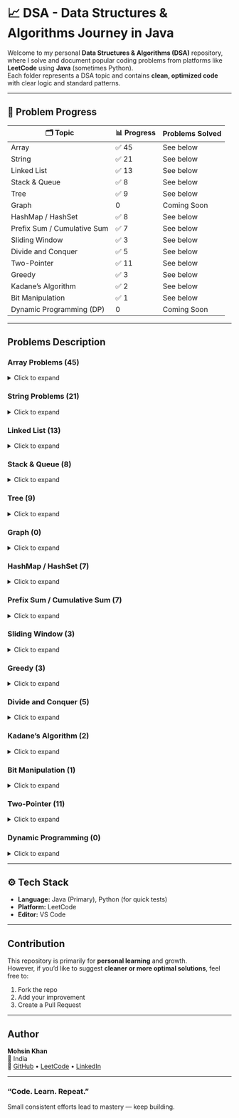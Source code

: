 # 📈 DSA -   Data Structures & Algorithms Journey in Java  

Welcome to my personal **Data Structures & Algorithms (DSA)** repository, where I solve and document popular coding problems from platforms like **LeetCode** using **Java** (sometimes Python).  
Each folder represents a DSA topic and contains **clean, optimized code** with clear logic and standard patterns.  


---
## 🧩 Problem Progress

| 🗂️ Topic | 📊 Progress | Problems Solved |
|-----------|------------|----------------|
| Array | ✅ 45 | See below |
| String | ✅ 21 | See below |
| Linked List | ✅ 13 | See below |
| Stack & Queue |  ✅ 8 | See below |
| Tree | ✅ 9 | See below |
| Graph |  0 | Coming Soon |
| HashMap / HashSet | ✅ 8 | See below |
| Prefix Sum / Cumulative Sum | ✅ 7 | See below |
| Sliding Window | ✅ 3 | See below |
| Divide and Conquer | ✅ 5 | See below |
| Two-Pointer | ✅ 11 | See below |
| Greedy | ✅ 3 | See below |
| Kadane’s Algorithm | ✅ 2 | See below |
| Bit Manipulation | ✅ 1 | See below |
| Dynamic Programming (DP) |  0 | Coming Soon |




---

##  Problems Description

### **Array Problems (45)**
<details>
<summary>Click to expand</summary>

1. Two Sum  
2. Two Sum II  
3. Remove Duplicates  
4. Remove Element  
5. Squares of a Sorted Array  
6. Container With Most Water  
7. Find Duplicate  
8. Find Peak Element  
9. Search Insert Position  
10. Maximum Subarray  
11. Maximum Product Subarray  
12. Binary Search  
13. Find First and Last Position  
14. Search in Rotated Array  
15. Kth Largest Element  
16. Find Pivot Index  
17. Product of Array Except Self  
18. Find Middle Index  
19. Find Highest Altitude  
20. Range Sum Query  
21. Contains Duplicate  
22. Majority Element  
23. Unique Number of Occurrences  
24. Best Time to Buy and Sell Stock  
25. Best Time to Buy and Sell Stock II  
26. Check if Array is Sorted and Rotated  
27. Concatenation of Array  
28. Intersection of Two Arrays  
29. Intersection of Two Arrays II  
30. Longest Consecutive Sequence  
31. Max 69 Number  
32. Maximum Average Subarray  
33. Minimum Size Subarray Sum  
34. Missing Number  
35. Palindrome Number  
36. Running Sum  
37. Single Number  
38. Subarray Sum Equals K  
39. Find Duplicate Number in an Array  
40. Rotate Array  
41. Move Zeros  
42. Maximum Product of Three Numbers  
43. Trapping Rain Water  

</details>


### **String Problems (21)**
<details>
<summary>Click to expand</summary>

1. Reverse String  
2. Reverse String II  
3. Reverse Only Letters  
4. Reverse Vowels  
5. Roman to Integer  
6. Valid Parentheses  
7. Valid Palindrome  
8. Valid Anagram  
9. Find the Index of the First Occurrence in a String  
10. Is Subsequence  
11. Check If Two String Arrays are Equivalent  
12. Longest Substring Without Repeating Characters  
13. Longest Common Prefix  
14. First Unique Character in a String  
15. Find the Difference  
16. To Lower Case  
17. FizzBuzz  
18. Find Words Containing Character  
19. Rotate String
20. Group Anagrams
21. Valid word

</details>

### **Linked List (13)**
<details>
<summary>Click to expand</summary>
  
1a. reverse a Linked list Iterative appraoch
1b. reverse a Linked list Recursive appraoch
2. middle of the linkedlist
3a. merge two sorted linkedlist Recursive approach
3b. merge two sorted linkedlist Iterative approach
4. Delete a node from a LL
5. Intersection of Two Linked Lists
6. Delete middle  node of a linkedlist
7. Remove duplicate from a sorted list
8. Remove Nth Node From End of List
9. Linked list Cycle
10. palindromic Linked list
11. Add Two Numbers
12. Remove Duplicates from sorted list II
13. Flatten a Multilevel Doubly Linked List


   
</details>


### **Stack & Queue (8)**
<details>
<summary>Click to expand</summary>
1. Clear Digits
2. Longest Valid Parentheses
3. Valid Paranthesis
4. Remove Duplicate Letters
5. Implement Queue using Stacks
6. Implement Stack using Queues
7. Time Needed to Buy Tickets
8. Baseball Game
</details>


### **Tree (9)**
<details>
<summary>Click to expand</summary>
1. Binary Tree Inorder Traversal
2. Convert Sorted Array to Binary Search Tree
3. SameTree
4. Binary Tree Preorder Traversal
5. Binary Tree Postorder Traversal
6. Binary Tree Level Order Traversal
7. Convert Sorted List to Binary Search Tree
8. Binary Tree Level Order Traversal II
9. Path Sum
</details>



### **Graph (0)**
<details>
<summary>Click to expand</summary>
Coming Soon  
</details>



### **HashMap / HashSet (7)**
<details>
<summary>Click to expand</summary>

1. Contains Duplicate  
2. Majority Element  
3. Unique Number of Occurrences  
4. Longest Consecutive Sequence  
5. Intersection of Two Arrays  
6. Intersection of Two Arrays II  
7. Find Duplicate
8. Group anagrams
</details>


### **Prefix Sum / Cumulative Sum (7)**
<details>
<summary>Click to expand</summary>

1. Running Sum  
2. Find Pivot Index  
3. Product of Array Except Self  
4. Find Middle Index  
5. Find Highest Altitude  
6. Range Sum Query  

</details>


### **Sliding Window (3)**
<details>
<summary>Click to expand</summary>

1. Minimum Size Subarray Sum  
2. Maximum Average Subarray  
3. Longest Substring Without Repeating Characters  

</details>


### **Greedy (3)**
<details>
<summary>Click to expand</summary>

1. Maximum 69 Number  
2. Best Time to Buy and Sell Stock  
3. Best Time to Buy and Sell Stock II  

</details>



### **Divide and Conquer (5)**
<details>
<summary>Click to expand</summary>

1. Binary Search  
2. Find First and Last Position  
3. Search in Rotated Array  
4. Kth Largest Element  
5. Convert Sorted Array to Binary Search Tree
</details>



### **Kadane’s Algorithm (2)**
<details>
<summary>Click to expand</summary>

1. Maximum Subarray  
2. Maximum Product Subarray  

</details>



### **Bit Manipulation (1)**
<details>
<summary>Click to expand</summary>

1. Single Number  

</details>



### **Two-Pointer (11)**
<details>
<summary>Click to expand</summary>

1. Container With Most Water  
2. Find Peak Element  
3. Find Duplicate Number  
4. Move Zeros  
5. Remove Element  
6. Remove Duplicate  
7. Search Insert Position  
8. Squares of Sorted Array  
9. Two Sum II  
10. Valid Palindrome  
11. Trapping Rain Water
12. middle of the linked list

</details>



### **Dynamic Programming (0)**
<details>
<summary>Click to expand</summary>
Coming Soon  
</details>





---

## ⚙️ Tech Stack

- **Language:** Java (Primary), Python (for quick tests)   
- **Platform:** LeetCode  
- **Editor:** VS Code  

---

##  Contribution

This repository is primarily for **personal learning** and growth.  
However, if you’d like to suggest **cleaner or more optimal solutions**, feel free to:  
1. Fork the repo  
2. Add your improvement  
3. Create a Pull Request  

---

##  Author

**Mohsin Khan**  
📍  India  
🔗 [GitHub](https://github.com/mohsinkhan85090) • [LeetCode](https://leetcode.com/u/mohsin85090) • [LinkedIn](https://linkedin.com/in/mohsin-khan-aiml)

---

### “Code. Learn. Repeat.”  
Small consistent efforts lead to mastery — keep building.  
